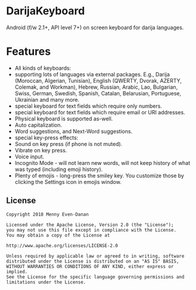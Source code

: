 DarijaKeyboard
====================
Android (f/w 2.1+, API level 7+) on screen keyboard for darija languages.

# Features
 * All kinds of keyboards:
  * supporting lots of languages via external packages. E.g., Darija (Moroccan, Algerian, Tunisian), English (QWERTY, Dvorak, AZERTY, Colemak, and Workman), Hebrew, Russian, Arabic, Lao, Bulgarian, Swiss, German, Swedish, Spanish, Catalan, Belarusian, Portuguese, Ukrainian and many more.
  * special keyboard for text fields which require only numbers.
  * special keyboard for text fields which require email or URI addresses.
 * Physical keyboard is supported as-well.
 * Auto capitalization.
 * Word suggestions, and Next-Word suggestions.
 * special key-press effects:
  * Sound on key press (if phone is not muted).
  * Vibrate on key press.
 * Voice input. 
 * Incognito Mode - will not learn new words, will not keep history of what was typed (including emoji history).
 * Plenty of emojis - long-press the smiley key. You customize those by clicking the Settings icon in emojis window.

License
-------

    Copyright 2018 Menny Even-Danan
    
    Licensed under the Apache License, Version 2.0 (the "License");
    you may not use this file except in compliance with the License.
    You may obtain a copy of the License at
    
    http://www.apache.org/licenses/LICENSE-2.0
    
    Unless required by applicable law or agreed to in writing, software
    distributed under the License is distributed on an "AS IS" BASIS,
    WITHOUT WARRANTIES OR CONDITIONS OF ANY KIND, either express or implied.
    See the License for the specific language governing permissions and
    limitations under the License.
    
